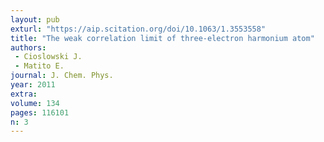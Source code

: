 ```yaml
---
layout: pub
exturl: "https://aip.scitation.org/doi/10.1063/1.3553558"
title: "The weak correlation limit of three-electron harmonium atom"
authors:
 - Cioslowski J.
 - Matito E.
journal: J. Chem. Phys.
year: 2011
extra: 
volume: 134
pages: 116101
n: 3
---
```

